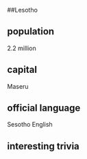 ##Lesotho
## population
2.2 million 

## capital
Maseru
 
## official language
Sesotho
English

## interesting trivia




